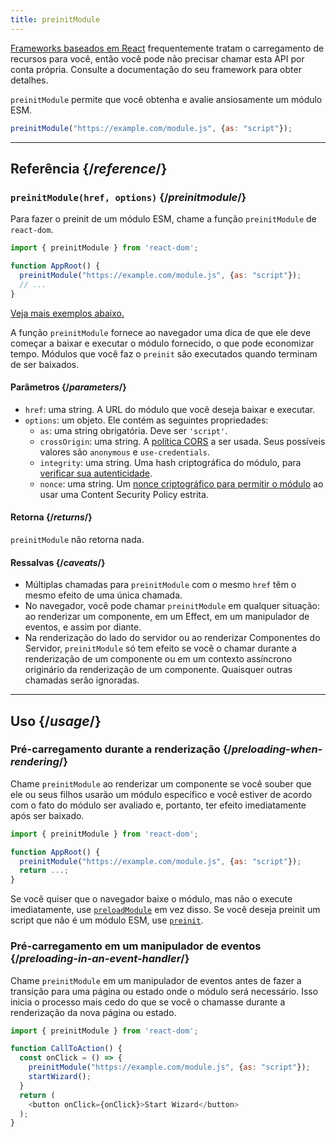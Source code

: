 ```yaml
---
title: preinitModule
---
```


<Note>

[Frameworks baseados em React](/learn/start-a-new-react-project) frequentemente tratam o carregamento de recursos para você, então você pode não precisar chamar esta API por conta própria. Consulte a documentação do seu framework para obter detalhes.

</Note>

<Intro>

`preinitModule` permite que você obtenha e avalie ansiosamente um módulo ESM.

```js
preinitModule("https://example.com/module.js", {as: "script"});
```

</Intro>

<InlineToc />

---

## Referência {/*reference*/}

### `preinitModule(href, options)` {/*preinitmodule*/}

Para fazer o preinit de um módulo ESM, chame a função `preinitModule` de `react-dom`.

```js
import { preinitModule } from 'react-dom';

function AppRoot() {
  preinitModule("https://example.com/module.js", {as: "script"});
  // ...
}

```

[Veja mais exemplos abaixo.](#usage)

A função `preinitModule` fornece ao navegador uma dica de que ele deve começar a baixar e executar o módulo fornecido, o que pode economizar tempo. Módulos que você faz o `preinit` são executados quando terminam de ser baixados.

#### Parâmetros {/*parameters*/}

* `href`: uma string. A URL do módulo que você deseja baixar e executar.
* `options`: um objeto. Ele contém as seguintes propriedades:
  *  `as`: uma string obrigatória. Deve ser `'script'`.
  *  `crossOrigin`: uma string. A [política CORS](https://developer.mozilla.org/en-US/docs/Web/HTML/Attributes/crossorigin) a ser usada. Seus possíveis valores são `anonymous` e `use-credentials`.
  *  `integrity`: uma string. Uma hash criptográfica do módulo, para [verificar sua autenticidade](https://developer.mozilla.org/en-US/docs/Web/Security/Subresource_Integrity).
  *  `nonce`: uma string. Um [nonce criptográfico para permitir o módulo](https://developer.mozilla.org/en-US/docs/Web/HTML/Global_attributes/nonce) ao usar uma Content Security Policy estrita.

#### Retorna {/*returns*/}

`preinitModule` não retorna nada.

#### Ressalvas {/*caveats*/}

* Múltiplas chamadas para `preinitModule` com o mesmo `href` têm o mesmo efeito de uma única chamada.
* No navegador, você pode chamar `preinitModule` em qualquer situação: ao renderizar um componente, em um Effect, em um manipulador de eventos, e assim por diante.
* Na renderização do lado do servidor ou ao renderizar Componentes do Servidor, `preinitModule` só tem efeito se você o chamar durante a renderização de um componente ou em um contexto assíncrono originário da renderização de um componente. Quaisquer outras chamadas serão ignoradas.

---

## Uso {/*usage*/}

### Pré-carregamento durante a renderização {/*preloading-when-rendering*/}

Chame `preinitModule` ao renderizar um componente se você souber que ele ou seus filhos usarão um módulo específico e você estiver de acordo com o fato do módulo ser avaliado e, portanto, ter efeito imediatamente após ser baixado.

```js
import { preinitModule } from 'react-dom';

function AppRoot() {
  preinitModule("https://example.com/module.js", {as: "script"});
  return ...;
}
```

Se você quiser que o navegador baixe o módulo, mas não o execute imediatamente, use [`preloadModule`](/reference/react-dom/preloadModule) em vez disso. Se você deseja preinit um script que não é um módulo ESM, use [`preinit`](/reference/react-dom/preinit).

### Pré-carregamento em um manipulador de eventos {/*preloading-in-an-event-handler*/}

Chame `preinitModule` em um manipulador de eventos antes de fazer a transição para uma página ou estado onde o módulo será necessário. Isso inicia o processo mais cedo do que se você o chamasse durante a renderização da nova página ou estado.

```js
import { preinitModule } from 'react-dom';

function CallToAction() {
  const onClick = () => {
    preinitModule("https://example.com/module.js", {as: "script"});
    startWizard();
  }
  return (
    <button onClick={onClick}>Start Wizard</button>
  );
}
```